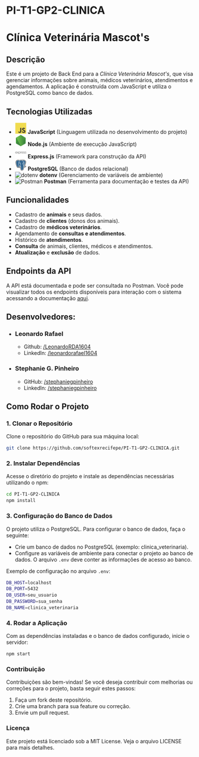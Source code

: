 # PI-T1-GP2-CLINICA

# Clínica Veterinária Mascot's

## Descrição
Este é um projeto de Back End para a *Clínica Veterinária Mascot's*, que visa gerenciar informações sobre animais, médicos veterinários, atendimentos e agendamentos. A aplicação é construída com JavaScript e utiliza o PostgreSQL como banco de dados.

## Tecnologias Utilizadas
- <img src="https://raw.githubusercontent.com/devicons/devicon/master/icons/javascript/javascript-original.svg" alt="JavaScript" width="30" height="30"/> **JavaScript** (Linguagem utilizada no desenvolvimento do projeto)
- <img src="https://raw.githubusercontent.com/devicons/devicon/master/icons/nodejs/nodejs-original.svg" alt="Node.js" width="30" height="30"/> **Node.js** (Ambiente de execução JavaScript)
- <img src="https://raw.githubusercontent.com/devicons/devicon/master/icons/express/express-original-wordmark.svg" alt="Express.js" width="30" height="30"/> **Express.js** (Framework para construção da API)
- <img src="https://raw.githubusercontent.com/devicons/devicon/master/icons/postgresql/postgresql-original.svg" alt="PostgreSQL" width="30" height="30"/> **PostgreSQL** (Banco de dados relacional)
- <img src="https://raw.githubusercontent.com/simple-icons/simple-icons/develop/icons/dotenv.svg" alt="dotenv" width="30" height="30"/> **dotenv** (Gerenciamento de variáveis de ambiente)
- <img src="https://uxwing.com/wp-content/themes/uxwing/download/brands-and-social-media/postman-icon.svg" alt="Postman" width="30" height="30"/> **Postman** (Ferramenta para documentação e testes da API)

## Funcionalidades
- Cadastro de **animais** e seus dados.
- Cadastro de **clientes** (donos dos animais).
- Cadastro de **médicos veterinários**.
- Agendamento de **consultas e atendimentos**.
- Histórico de **atendimentos**.
- **Consulta** de animais, clientes, médicos e atendimentos.
- **Atualização** e **exclusão** de dados.

## Endpoints da API
A API está documentada e pode ser consultada no Postman. Você pode visualizar todos os endpoints disponíveis para interação com o sistema acessando a documentação [aqui](https://documenter.getpostman.com/view/39818047/2sAYBUDs5s).

## Desenvolvedores:
- ### Leonardo Rafael
  - Github: [/LeonardoRDA1604](https://github.com/LeonardoRDA1604)
  - LinkedIn: [/leonardorafael1604](https://www.linkedin.com/in/leonardorafael1604/)

- ### Stephanie G. Pinheiro
  - GitHub: [/stephaniegpinheiro](https://github.com/stephaniegpinheiro)
  - LinkedIn: [/stephaniegpinheiro](https://www.linkedin.com/in/stephaniegpinheiro/)

## Como Rodar o Projeto

### 1. Clonar o Repositório
Clone o repositório do GitHub para sua máquina local:

```bash
git clone https://github.com/softexrecifepe/PI-T1-GP2-CLINICA.git
```

### 2. Instalar Dependências
Acesse o diretório do projeto e instale as dependências necessárias utilizando o npm:
```bash
cd PI-T1-GP2-CLINICA
npm install
```

### 3. Configuração do Banco de Dados
O projeto utiliza o PostgreSQL. Para configurar o banco de dados, faça o seguinte:
- Crie um banco de dados no PostgreSQL (exemplo: clinica_veterinaria).
- Configure as variáveis de ambiente para conectar o projeto ao banco de dados. O arquivo `.env` deve conter as informações de acesso ao banco.

Exemplo de configuração no arquivo `.env`:
```bash
DB_HOST=localhost
DB_PORT=5432
DB_USER=seu_usuario
DB_PASSWORD=sua_senha
DB_NAME=clinica_veterinaria
```

### 4. Rodar a Aplicação
Com as dependências instaladas e o banco de dados configurado, inicie o servidor:
```bash
npm start
```

### Contribuição
Contribuições são bem-vindas! Se você deseja contribuir com melhorias ou correções para o projeto, basta seguir estes passos:
1. Faça um fork deste repositório.
2. Crie uma branch para sua feature ou correção.
3. Envie um pull request.

### Licença
Este projeto está licenciado sob a MIT License. Veja o arquivo LICENSE para mais detalhes.
